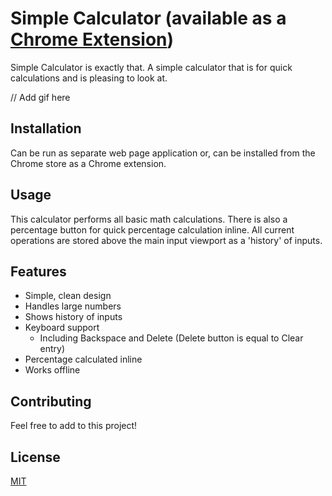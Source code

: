 # Simple Calculator (available as a [Chrome Extension](https://chrome.google.com/webstore/detail/simple-calculator/bjgpdjapmlhjjekandaelljdnhljiljc))

Simple Calculator is exactly that. A simple calculator that is for quick calculations and is pleasing to look at.

// Add gif here

## Installation

Can be run as separate web page application or, can be installed from the Chrome store as a Chrome extension.

## Usage

This calculator performs all basic math calculations. There is also a percentage button for quick percentage calculation inline. All current operations are stored above the main input viewport as a 'history' of inputs.

## Features

* Simple, clean design
* Handles large numbers
* Shows history of inputs
* Keyboard support
    * Including Backspace and Delete (Delete button is equal to Clear entry)
* Percentage calculated inline
* Works offline

## Contributing

Feel free to add to this project!

## License

[MIT](https://choosealicense.com/licenses/mit/)
